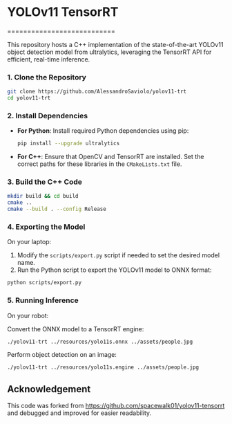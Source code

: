 # YOLOv11 TensorRT
===========================

This repository hosts a C++ implementation of the state-of-the-art YOLOv11 object detection model from ultralytics, leveraging the TensorRT API for efficient, real-time inference.

### 1. Clone the Repository

```bash
git clone https://github.com/AlessandroSaviolo/yolov11-trt
cd yolov11-trt
```

### 2. Install Dependencies

- **For Python**:
  Install required Python dependencies using pip:
  
  ```bash
  pip install --upgrade ultralytics
  ```

- **For C++**:
  Ensure that OpenCV and TensorRT are installed. Set the correct paths for these libraries in the `CMakeLists.txt` file.

### 3. Build the C++ Code

```bash
mkdir build && cd build
cmake ..
cmake --build . --config Release
```

### 4. Exporting the Model

On your laptop:

1. Modify the `scripts/export.py` script if needed to set the desired model name.
2. Run the Python script to export the YOLOv11 model to ONNX format:

```bash
python scripts/export.py
```

### 5. Running Inference

On your robot:

Convert the ONNX model to a TensorRT engine:

```bash
./yolov11-trt ../resources/yolo11s.onnx ../assets/people.jpg
```

Perform object detection on an image:

```bash
./yolov11-trt ../resources/yolo11s.engine ../assets/people.jpg
```

## Acknowledgement

This code was forked from https://github.com/spacewalk01/yolov11-tensorrt and debugged and improved for easier readability.